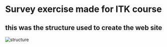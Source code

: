 # Survey exercise made for ITK course

## this was the structure used to create the web site

![structure](https://i.imgur.com/YjdCCv9.jpg)
